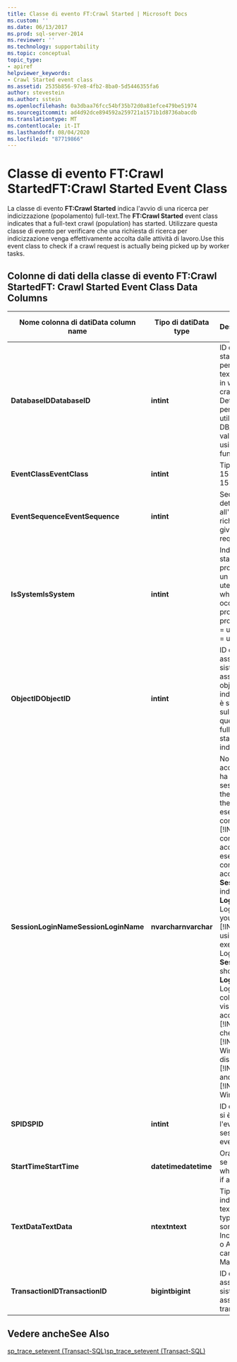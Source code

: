 ```yaml
---
title: Classe di evento FT:Crawl Started | Microsoft Docs
ms.custom: ''
ms.date: 06/13/2017
ms.prod: sql-server-2014
ms.reviewer: ''
ms.technology: supportability
ms.topic: conceptual
topic_type:
- apiref
helpviewer_keywords:
- Crawl Started event class
ms.assetid: 2535b856-97e8-4fb2-8ba0-5d5446355fa6
author: stevestein
ms.author: sstein
ms.openlocfilehash: 0a3dbaa76fcc54bf35b72d0a81efce479be51974
ms.sourcegitcommit: ad4d92dce894592a259721a1571b1d8736abacdb
ms.translationtype: MT
ms.contentlocale: it-IT
ms.lasthandoff: 08/04/2020
ms.locfileid: "87719866"
---
```

# <a name="ftcrawl-started-event-class"></a><span data-ttu-id="3e0ba-102">Classe di evento FT:Crawl Started</span><span class="sxs-lookup"><span data-stu-id="3e0ba-102">FT:Crawl Started Event Class</span></span>
  <span data-ttu-id="3e0ba-103">La classe di evento **FT:Crawl Started** indica l'avvio di una ricerca per indicizzazione (popolamento) full-text.</span><span class="sxs-lookup"><span data-stu-id="3e0ba-103">The **FT:Crawl Started** event class indicates that a full-text crawl (population) has started.</span></span> <span data-ttu-id="3e0ba-104">Utilizzare questa classe di evento per verificare che una richiesta di ricerca per indicizzazione venga effettivamente accolta dalle attività di lavoro.</span><span class="sxs-lookup"><span data-stu-id="3e0ba-104">Use this event class to check if a crawl request is actually being picked up by worker tasks.</span></span>  
  
## <a name="ft-crawl-started-event-class-data-columns"></a><span data-ttu-id="3e0ba-105">Colonne di dati della classe di evento FT:Crawl Started</span><span class="sxs-lookup"><span data-stu-id="3e0ba-105">FT: Crawl Started Event Class Data Columns</span></span>  
  
|<span data-ttu-id="3e0ba-106">Nome colonna di dati</span><span class="sxs-lookup"><span data-stu-id="3e0ba-106">Data column name</span></span>|<span data-ttu-id="3e0ba-107">Tipo di dati</span><span class="sxs-lookup"><span data-stu-id="3e0ba-107">Data type</span></span>|<span data-ttu-id="3e0ba-108">Descrizione</span><span class="sxs-lookup"><span data-stu-id="3e0ba-108">Description</span></span>|<span data-ttu-id="3e0ba-109">ID colonna</span><span class="sxs-lookup"><span data-stu-id="3e0ba-109">Column ID</span></span>|<span data-ttu-id="3e0ba-110">Filtrabile</span><span class="sxs-lookup"><span data-stu-id="3e0ba-110">Filterable</span></span>|  
|----------------------|---------------|-----------------|---------------|----------------|  
|<span data-ttu-id="3e0ba-111">**DatabaseID**</span><span class="sxs-lookup"><span data-stu-id="3e0ba-111">**DatabaseID**</span></span>|<span data-ttu-id="3e0ba-112">**int**</span><span class="sxs-lookup"><span data-stu-id="3e0ba-112">**int**</span></span>|<span data-ttu-id="3e0ba-113">ID del database in cui è stata avviata la ricerca per indicizzazione full-text.</span><span class="sxs-lookup"><span data-stu-id="3e0ba-113">ID of the database in which the full-text crawl was started.</span></span> <span data-ttu-id="3e0ba-114">Determinare il valore per un database utilizzando la funzione DB_ID.</span><span class="sxs-lookup"><span data-stu-id="3e0ba-114">Determine the value for a database by using the DB_ID function.</span></span>|<span data-ttu-id="3e0ba-115">3</span><span class="sxs-lookup"><span data-stu-id="3e0ba-115">3</span></span>|<span data-ttu-id="3e0ba-116">Sì</span><span class="sxs-lookup"><span data-stu-id="3e0ba-116">Yes</span></span>|  
|<span data-ttu-id="3e0ba-117">**EventClass**</span><span class="sxs-lookup"><span data-stu-id="3e0ba-117">**EventClass**</span></span>|<span data-ttu-id="3e0ba-118">**int**</span><span class="sxs-lookup"><span data-stu-id="3e0ba-118">**int**</span></span>|<span data-ttu-id="3e0ba-119">Tipo di evento = 155.</span><span class="sxs-lookup"><span data-stu-id="3e0ba-119">Type of event = 155.</span></span>|<span data-ttu-id="3e0ba-120">27</span><span class="sxs-lookup"><span data-stu-id="3e0ba-120">27</span></span>|<span data-ttu-id="3e0ba-121">No</span><span class="sxs-lookup"><span data-stu-id="3e0ba-121">No</span></span>|  
|<span data-ttu-id="3e0ba-122">**EventSequence**</span><span class="sxs-lookup"><span data-stu-id="3e0ba-122">**EventSequence**</span></span>|<span data-ttu-id="3e0ba-123">**int**</span><span class="sxs-lookup"><span data-stu-id="3e0ba-123">**int**</span></span>|<span data-ttu-id="3e0ba-124">Sequenza di un determinato evento all'interno della richiesta.</span><span class="sxs-lookup"><span data-stu-id="3e0ba-124">Sequence of a given event within the request.</span></span>|<span data-ttu-id="3e0ba-125">51</span><span class="sxs-lookup"><span data-stu-id="3e0ba-125">51</span></span>|<span data-ttu-id="3e0ba-126">No</span><span class="sxs-lookup"><span data-stu-id="3e0ba-126">No</span></span>|  
|<span data-ttu-id="3e0ba-127">**IsSystem**</span><span class="sxs-lookup"><span data-stu-id="3e0ba-127">**IsSystem**</span></span>|<span data-ttu-id="3e0ba-128">**int**</span><span class="sxs-lookup"><span data-stu-id="3e0ba-128">**int**</span></span>|<span data-ttu-id="3e0ba-129">Indica se l'evento è stato generato per un processo di sistema o un processo utente.</span><span class="sxs-lookup"><span data-stu-id="3e0ba-129">Indicates whether the event occurred on a system process or a user process.</span></span> <span data-ttu-id="3e0ba-130">1 = sistema, 0 = utente.</span><span class="sxs-lookup"><span data-stu-id="3e0ba-130">1 = system, 0 = user.</span></span>|<span data-ttu-id="3e0ba-131">60</span><span class="sxs-lookup"><span data-stu-id="3e0ba-131">60</span></span>|<span data-ttu-id="3e0ba-132">Sì</span><span class="sxs-lookup"><span data-stu-id="3e0ba-132">Yes</span></span>|  
|<span data-ttu-id="3e0ba-133">**ObjectID**</span><span class="sxs-lookup"><span data-stu-id="3e0ba-133">**ObjectID**</span></span>|<span data-ttu-id="3e0ba-134">**int**</span><span class="sxs-lookup"><span data-stu-id="3e0ba-134">**int**</span></span>|<span data-ttu-id="3e0ba-135">ID dell'oggetto assegnato dal sistema.</span><span class="sxs-lookup"><span data-stu-id="3e0ba-135">System-assigned ID of the object.</span></span> <span data-ttu-id="3e0ba-136">La ricerca per indicizzazione full-text è stata avviata sull'indice full-text in questo oggetto.</span><span class="sxs-lookup"><span data-stu-id="3e0ba-136">The full-text crawl was started on the full-text index on this object.</span></span>|<span data-ttu-id="3e0ba-137">22</span><span class="sxs-lookup"><span data-stu-id="3e0ba-137">22</span></span>|<span data-ttu-id="3e0ba-138">Sì</span><span class="sxs-lookup"><span data-stu-id="3e0ba-138">Yes</span></span>|  
|<span data-ttu-id="3e0ba-139">**SessionLoginName**</span><span class="sxs-lookup"><span data-stu-id="3e0ba-139">**SessionLoginName**</span></span>|<span data-ttu-id="3e0ba-140">**nvarchar**</span><span class="sxs-lookup"><span data-stu-id="3e0ba-140">**nvarchar**</span></span>|<span data-ttu-id="3e0ba-141">Nome dell'account di accesso dell'utente che ha avviato la sessione.</span><span class="sxs-lookup"><span data-stu-id="3e0ba-141">Login name of the user who originated the session.</span></span> <span data-ttu-id="3e0ba-142">Se ad esempio si stabilisce la connessione a [!INCLUDE[ssNoVersion](../../includes/ssnoversion-md.md)] con l'account di accesso Login1 e si esegue un'istruzione con l'account di accesso Login2, **SessionLoginName** indica Login1 e **LoginName** indica Login2.</span><span class="sxs-lookup"><span data-stu-id="3e0ba-142">For example, if you connect to [!INCLUDE[ssNoVersion](../../includes/ssnoversion-md.md)] using Login1 and execute a statement as Login2, **SessionLoginName** shows Login1 and **LoginName** shows Login2.</span></span> <span data-ttu-id="3e0ba-143">In questa colonna vengono visualizzati sia gli account di accesso di [!INCLUDE[ssNoVersion](../../includes/ssnoversion-md.md)] che quelli di [!INCLUDE[msCoName](../../includes/msconame-md.md)] Windows.</span><span class="sxs-lookup"><span data-stu-id="3e0ba-143">This column displays both [!INCLUDE[ssNoVersion](../../includes/ssnoversion-md.md)] and [!INCLUDE[msCoName](../../includes/msconame-md.md)] Windows logins.</span></span>|<span data-ttu-id="3e0ba-144">64</span><span class="sxs-lookup"><span data-stu-id="3e0ba-144">64</span></span>|<span data-ttu-id="3e0ba-145">Sì</span><span class="sxs-lookup"><span data-stu-id="3e0ba-145">Yes</span></span>|  
|<span data-ttu-id="3e0ba-146">**SPID**</span><span class="sxs-lookup"><span data-stu-id="3e0ba-146">**SPID**</span></span>|<span data-ttu-id="3e0ba-147">**int**</span><span class="sxs-lookup"><span data-stu-id="3e0ba-147">**int**</span></span>|<span data-ttu-id="3e0ba-148">ID della sessione in cui si è verificato l'evento.</span><span class="sxs-lookup"><span data-stu-id="3e0ba-148">ID of the session on which the event occurred.</span></span>|<span data-ttu-id="3e0ba-149">12</span><span class="sxs-lookup"><span data-stu-id="3e0ba-149">12</span></span>|<span data-ttu-id="3e0ba-150">Sì</span><span class="sxs-lookup"><span data-stu-id="3e0ba-150">Yes</span></span>|  
|<span data-ttu-id="3e0ba-151">**StartTime**</span><span class="sxs-lookup"><span data-stu-id="3e0ba-151">**StartTime**</span></span>|<span data-ttu-id="3e0ba-152">**datetime**</span><span class="sxs-lookup"><span data-stu-id="3e0ba-152">**datetime**</span></span>|<span data-ttu-id="3e0ba-153">Ora di inizio dell'evento, se disponibile.</span><span class="sxs-lookup"><span data-stu-id="3e0ba-153">Time at which the event started, if available.</span></span>|<span data-ttu-id="3e0ba-154">14</span><span class="sxs-lookup"><span data-stu-id="3e0ba-154">14</span></span>|<span data-ttu-id="3e0ba-155">Sì</span><span class="sxs-lookup"><span data-stu-id="3e0ba-155">Yes</span></span>|  
|<span data-ttu-id="3e0ba-156">**TextData**</span><span class="sxs-lookup"><span data-stu-id="3e0ba-156">**TextData**</span></span>|<span data-ttu-id="3e0ba-157">**ntext**</span><span class="sxs-lookup"><span data-stu-id="3e0ba-157">**ntext**</span></span>|<span data-ttu-id="3e0ba-158">Tipo di ricerca per indicizzazione full-text.</span><span class="sxs-lookup"><span data-stu-id="3e0ba-158">Full-text crawl type.</span></span> <span data-ttu-id="3e0ba-159">I valori possibili sono Completa, Incrementale, Manuale o Automatica.</span><span class="sxs-lookup"><span data-stu-id="3e0ba-159">The value can be Full, Incremental, Manual, or Auto.</span></span>|<span data-ttu-id="3e0ba-160">1</span><span class="sxs-lookup"><span data-stu-id="3e0ba-160">1</span></span>|<span data-ttu-id="3e0ba-161">Sì</span><span class="sxs-lookup"><span data-stu-id="3e0ba-161">Yes</span></span>|  
|<span data-ttu-id="3e0ba-162">**TransactionID**</span><span class="sxs-lookup"><span data-stu-id="3e0ba-162">**TransactionID**</span></span>|<span data-ttu-id="3e0ba-163">**bigint**</span><span class="sxs-lookup"><span data-stu-id="3e0ba-163">**bigint**</span></span>|<span data-ttu-id="3e0ba-164">ID della transazione assegnato dal sistema.</span><span class="sxs-lookup"><span data-stu-id="3e0ba-164">System-assigned ID of the transaction.</span></span>|<span data-ttu-id="3e0ba-165">4</span><span class="sxs-lookup"><span data-stu-id="3e0ba-165">4</span></span>|<span data-ttu-id="3e0ba-166">Sì</span><span class="sxs-lookup"><span data-stu-id="3e0ba-166">Yes</span></span>|  
  
## <a name="see-also"></a><span data-ttu-id="3e0ba-167">Vedere anche</span><span class="sxs-lookup"><span data-stu-id="3e0ba-167">See Also</span></span>  
 [<span data-ttu-id="3e0ba-168">sp_trace_setevent &#40;Transact-SQL&#41;</span><span class="sxs-lookup"><span data-stu-id="3e0ba-168">sp_trace_setevent &#40;Transact-SQL&#41;</span></span>](/sql/relational-databases/system-stored-procedures/sp-trace-setevent-transact-sql)  
  
  

